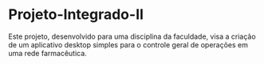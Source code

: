 # Projeto-Integrado-II
Este projeto, desenvolvido para uma disciplina da faculdade, visa a criação de um aplicativo desktop simples para o controle geral de operações em uma rede farmacêutica.
